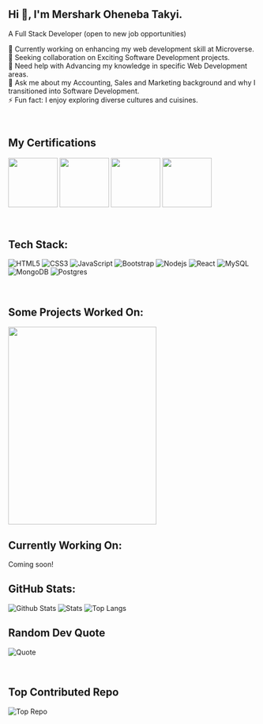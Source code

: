 ## Hi 👋, I'm Mershark Oheneba Takyi.

A Full Stack Developer (open to new job opportunities)

🔭 Currently working on enhancing my web development skill at Microverse.<br>
👯 Seeking collaboration on Exciting Software Development projects.<br>
🤝 Need help with Advancing my knowledge in specific Web Development areas.<br>
💬 Ask me about my Accounting, Sales and Marketing background and why I transitioned into Software Development.<br>
⚡ Fun fact: I enjoy exploring diverse cultures and cuisines.<br>

<br>

## My Certifications

[<img src="https://api.accredible.com/v1/frontend/credential_website_embed_image/badge/76794324" width="100">](https://www.credential.net/eac6424a-e547-4bbe-bd67-213a0ac137a6)
[<img src="https://api.accredible.com/v1/frontend/credential_website_embed_image/badge/79285927" width="100">](https://www.credential.net/da271185-bd3a-487f-bd94-78cc1fae425b)
[<img src="https://api.accredible.com/v1/frontend/credential_website_embed_image/badge/82220711" width="100">](https://www.credential.net/634ceb9c-9a60-4161-8056-8457251dd8bf)
[<img src="https://api.accredible.com/v1/frontend/credential_website_embed_image/badge/85580833" width="100">](https://www.credential.net/29070358-d5b0-4b07-9981-12675ffbbe70)

<br>

## Tech Stack:

![HTML5](https://img.shields.io/badge/-HTML5-E34F26?style=flat&logo=html5&logoColor=white)
![CSS3](https://img.shields.io/badge/-CSS3-1572B6?style=flat&logo=css3) 
![JavaScript](https://img.shields.io/badge/-JavaScript-black?style=flat&logo=javascript)
![Bootstrap](https://img.shields.io/badge/-Bootstrap-563D7C?style=flat&logo=bootstrap)
![Nodejs](https://img.shields.io/badge/-Nodejs-black?style=flat&logo=Node.js)
![React](https://img.shields.io/badge/-React-black?style=flat&logo=react)
![MySQL](https://img.shields.io/badge/-MySQL-black?style=flat&logo=mysql)
![MongoDB](https://img.shields.io/badge/-MongoDB-black?style=flat&logo=mongodb)
![Postgres](https://img.shields.io/badge/-postgres-333333?style=flat&logo=postgresql)

<br>

## Some Projects Worked On:
<img src="./H-A-LOGISTICS-LLC-%E2%80%93-All-Your-Valuables-Are-Safe-With-Us.png" width="300" height="400">

<br>

## Currently Working On:
Coming soon!
<br>

## GitHub Stats:

![Github Stats](https://github-readme-stats-git-masterrstaa-rickstaa.vercel.app/api?username=mershark&count_private=true&show_icons=true&include_all_commits=true&theme=buefy&hide_border=true)
![Stats](https://github-readme-streak-stats.herokuapp.com/?user=mershark&theme=default&hide_border=true)
![Top Langs](https://github-readme-stats-git-masterrstaa-rickstaa.vercel.app/api/top-langs?username=mershark&hide=TeX&layout=compact&theme=buefy&hide_border=true)<br/>


## Random Dev Quote

![Quote](https://quotes-github-readme.vercel.app/api?type=horizontal&theme=light&hide_border=true)

<br>

## Top Contributed Repo

![Top Repo](https://github-contributor-stats.vercel.app/api?username=mershark&limit=5&theme=flat&combine_all_yearly_contributions=true)
